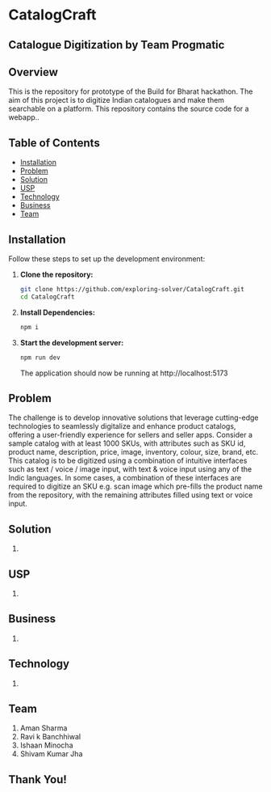 # CatalogCraft
## Catalogue Digitization by Team Progmatic

## Overview

This is the repository for prototype of the Build for Bharat hackathon. The aim of this project is to digitize Indian catalogues and make them searchable on a platform. This repository contains the source code for a webapp..

## Table of Contents

- [Installation](#installation)
- [Problem](#problem)
- [Solution](#solution)
- [USP](#usp)
- [Technology](#technology)
- [Business](#business)
- [Team](#team)

## Installation

Follow these steps to set up the development environment:

1. **Clone the repository:**

   ```bash
   git clone https://github.com/exploring-solver/CatalogCraft.git
   cd CatalogCraft

   ```

2. **Install Dependencies:**

   ```bash
   npm i

   ```

3. **Start the development server:**

   ```bash
   npm run dev

   ```
   The application should now be running at http://localhost:5173

## Problem
The challenge is to develop innovative solutions that leverage cutting-edge technologies to seamlessly digitalize and enhance product catalogs, offering a user-friendly experience for sellers and seller apps.
Consider a sample catalog with at least 1000 SKUs, with attributes such as SKU id, product name, description, price, image, inventory, colour, size, brand, etc.
This catalog is to be digitized using a combination of intuitive interfaces such as text / voice / image input, with text & voice input using any of the Indic languages.
In some cases, a combination of these interfaces are required to digitize an SKU e.g. scan image which pre-fills the product name from the repository, with the remaining attributes filled using text or voice input.

## Solution

1. 

## USP

1. 

## Business

1. 

## Technology

1. 

## Team

1. Aman Sharma
2. Ravi k Banchhiwal
3. Ishaan Minocha
4. Shivam Kumar Jha


## Thank You!
